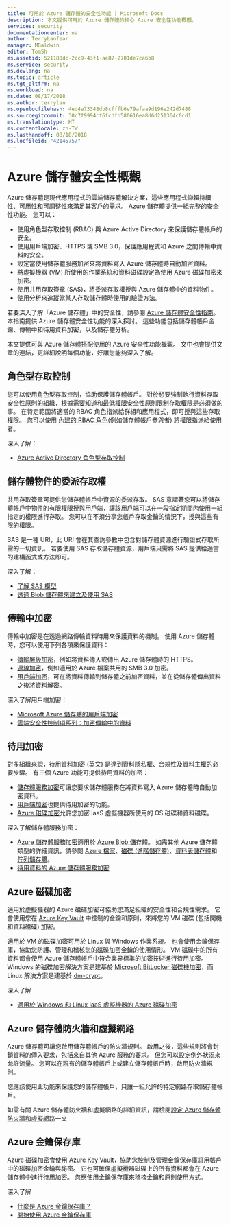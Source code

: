 ```yaml
---
title: 可用於 Azure 儲存體的安全性功能 | Microsoft Docs
description: 本文提供可用於 Azure 儲存體的核心 Azure 安全性功能概觀。
services: security
documentationcenter: na
author: TerryLanfear
manager: MBaldwin
editor: TomSh
ms.assetid: 521180dc-2cc9-43f1-ae87-2701de7ca6b8
ms.service: security
ms.devlang: na
ms.topic: article
ms.tgt_pltfrm: na
ms.workload: na
ms.date: 08/17/2018
ms.author: terrylan
ms.openlocfilehash: 4ed4e73348db8cfffb6e79afaa9d196e242d7488
ms.sourcegitcommit: 30c7f9994cf6fcdfb580616ea8d6d251364c0cd1
ms.translationtype: HT
ms.contentlocale: zh-TW
ms.lasthandoff: 08/18/2018
ms.locfileid: "42145757"
---
```

# <a name="azure-storage-security-overview"></a>Azure 儲存體安全性概觀

Azure 儲存體是現代應用程式的雲端儲存體解決方案，這些應用程式仰賴持續性、可用性和可調整性來滿足其客戶的需求。 Azure 儲存體提供一組完整的安全性功能。 您可以：

* 使用角色型存取控制 (RBAC) 與 Azure Active Directory 來保護儲存體帳戶的安全。
* 使用用戶端加密、HTTPS 或 SMB 3.0，保護應用程式和 Azure 之間傳輸中資料的安全。
* 設定當使用儲存體服務加密來將資料寫入 Azure 儲存體時自動加密資料。
* 將虛擬機器 (VM) 所使用的作業系統和資料磁碟設定為使用 Azure 磁碟加密來加密。
* 使用共用存取簽章 (SAS)，將委派存取權授與 Azure 儲存體中的資料物件。
* 使用分析來追蹤當某人存取儲存體時使用的驗證方法。

若要深入了解「Azure 儲存體」中的安全性，請參閱 [Azure 儲存體安全性指南](../storage/common/storage-security-guide.md)。 本指南提供 Azure 儲存體安全性功能的深入探討。 這些功能包括儲存體帳戶金鑰、傳輸中和待用資料加密，以及儲存體分析。

本文提供可與 Azure 儲存體搭配使用的 Azure 安全性功能概觀。 文中也會提供文章的連結，更詳細說明每個功能，好讓您能夠深入了解。

## <a name="role-based-access-control"></a>角色型存取控制

您可以使用角色型存取控制，協助保護儲存體帳戶。 對於想要強制執行資料存取安全性原則的組織，根據[需要知道](https://en.wikipedia.org/wiki/Need_to_know)和[最低權限](https://en.wikipedia.org/wiki/Principle_of_least_privilege)安全性原則限制存取權限是必須做的事。 在特定範圍將適當的 RBAC 角色指派給群組和應用程式，即可授與這些存取權限。 您可以使用 [內建的 RBAC 角色](../role-based-access-control/built-in-roles.md)(例如儲存體帳戶參與者) 將權限指派給使用者。

深入了解：

* [Azure Active Directory 角色型存取控制](../role-based-access-control/role-assignments-portal.md)

## <a name="delegated-access-to-storage-objects"></a>儲存體物件的委派存取權

共用存取簽章可提供您儲存體帳戶中資源的委派存取。 SAS 意謂著您可以將儲存體帳戶中物件的有限權限授與用戶端，讓該用戶端可以在一段指定期間內使用一組指定的權限進行存取。 您可以在不須分享您帳戶存取金鑰的情況下，授與這些有限的權限。 

SAS 是一種 URI，此 URI 會在其查詢參數中包含對儲存體資源進行驗證式存取所需的一切資訊。 若要使用 SAS 存取儲存體資源，用戶端只需將 SAS 提供給適當的建構函式或方法即可。

深入了解：

* [了解 SAS 模型](../storage/common/storage-dotnet-shared-access-signature-part-1.md)
* [透過 Blob 儲存體來建立及使用 SAS](../storage/blobs/storage-dotnet-shared-access-signature-part-2.md)

## <a name="encryption-in-transit"></a>傳輸中加密

傳輸中加密是在透過網路傳輸資料時用來保護資料的機制。 使用 Azure 儲存體時，您可以使用下列各項來保護資料：

* [傳輸層級加密](../storage/common/storage-security-guide.md#encryption-in-transit)，例如將資料傳入或傳出 Azure 儲存體時的 HTTPS。
* [連線加密](../storage/common/storage-security-guide.md#using-encryption-during-transit-with-azure-file-shares)，例如適用於 Azure 檔案共用的 SMB 3.0 加密。
* [用戶端加密](../storage/common/storage-security-guide.md#using-client-side-encryption-to-secure-data-that-you-send-to-storage)，可在將資料傳輸到儲存體之前加密資料，並在從儲存體傳出資料之後將資料解密。

深入了解用戶端加密︰

* [Microsoft Azure 儲存體的用戶端加密](https://blogs.msdn.microsoft.com/windowsazurestorage/2015/04/28/client-side-encryption-for-microsoft-azure-storage-preview/)
* [雲端安全性控制項系列︰加密傳輸中的資料](http://blogs.microsoft.com/cybertrust/2015/08/10/cloud-security-controls-series-encrypting-data-in-transit/)

## <a name="encryption-at-rest"></a>待用加密

對多組織來說，[待用資料加密](https://blogs.microsoft.com/cybertrust/2015/09/10/cloud-security-controls-series-encrypting-data-at-rest/) \(英文\) 是達到資料隱私權、合規性及資料主權的必要步驟。 有三個 Azure 功能可提供待用資料的加密：

* [儲存體服務加密](../storage/common/storage-security-guide.md#encryption-at-rest)可讓您要求儲存體服務在將資料寫入 Azure 儲存體時自動加密資料。
* [用戶端加密](../storage/common/storage-security-guide.md#client-side-encryption)也提供待用加密的功能。
* [Azure 磁碟加密](../storage/common/storage-security-guide.md#using-azure-disk-encryption-to-encrypt-disks-used-by-your-virtual-machines)允許您加密 IaaS 虛擬機器所使用的 OS 磁碟和資料磁碟。

深入了解儲存體服務加密：

* [Azure 儲存體服務加密](https://azure.microsoft.com/services/storage/)適用於 [Azure Blob 儲存體](https://azure.microsoft.com/services/storage/blobs/)。 如需其他 Azure 儲存體類型的詳細資訊，請參閱 [Azure 檔案](https://azure.microsoft.com/services/storage/files/)、[磁碟 (進階儲存體)](https://azure.microsoft.com/services/storage/premium-storage/)、[資料表儲存體](https://azure.microsoft.com/services/storage/tables/)和[佇列儲存體](https://azure.microsoft.com/services/storage/queues/)。
* [待用資料的 Azure 儲存體服務加密](../storage/common/storage-service-encryption.md)

## <a name="azure-disk-encryption"></a>Azure 磁碟加密

適用於虛擬機器的 Azure 磁碟加密可協助您滿足組織的安全性和合規性需求。 它會使用您在 [Azure Key Vault](https://azure.microsoft.com/services/key-vault/) 中控制的金鑰和原則，來將您的 VM 磁碟 (包括開機和資料磁碟) 加密。

適用於 VM 的磁碟加密可用於 Linux 與 Windows 作業系統。 也會使用金鑰保存庫，協助您防護、管理和稽核您的磁碟加密金鑰的使用情形。 VM 磁碟中的所有資料都會使用 Azure 儲存體帳戶中符合業界標準的加密技術進行待用加密。 Windows 的磁碟加密解決方案是建基於 [Microsoft BitLocker 磁碟機加密](https://technet.microsoft.com/library/cc732774.aspx)，而 Linux 解決方案是建基於 [dm-crypt](https://en.wikipedia.org/wiki/Dm-crypt)。

深入了解

* [適用於 Windows 和 Linux IaaS 虛擬機器的 Azure 磁碟加密](https://gallery.technet.microsoft.com/Azure-Disk-Encryption-for-a0018eb0)

## <a name="azure-storage-firewalls-and-virtual-networks"></a>Azure 儲存體防火牆和虛擬網路

Azure 儲存體可讓您啟用儲存體帳戶的防火牆規則。 啟用之後，這些規則將會封鎖資料的傳入要求，包括來自其他 Azure 服務的要求。 但您可以設定例外狀況來允許流量。 您可以在現有的儲存體帳戶上或建立儲存體帳戶時，啟用防火牆規則。

您應該使用此功能來保護您的儲存體帳戶，只讓一組允許的特定網路存取儲存體帳戶。

如需有關 Azure 儲存體防火牆和虛擬網路的詳細資訊，請檢閱[設定 Azure 儲存體防火牆和虛擬網路](../storage/common/storage-network-security.md)一文

## <a name="azure-key-vault"></a>Azure 金鑰保存庫

Azure 磁碟加密會使用 [Azure Key Vault](https://azure.microsoft.com/services/key-vault/)，協助您控制及管理金鑰保存庫訂用帳戶中的磁碟加密金鑰與祕密。 它也可確保虛擬機器磁碟上的所有資料都會在 Azure 儲存體中進行待用加密。 您應使用金鑰保存庫來稽核金鑰和原則使用方式。

深入了解

* [什麼是 Azure 金鑰保存庫？](../key-vault/key-vault-whatis.md)
* [開始使用 Azure 金鑰保存庫](../key-vault/key-vault-get-started.md)
